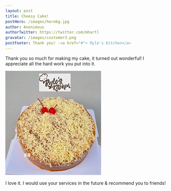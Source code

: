 ```yaml
---
layout: post
title: Cheesy Cake!
postHero: /images/herobg.jpg
author: Anonimous
authorTwitter: https://twitter.com/mhartl
gravatar: /images/customer3.png
postFooter: Thank you! -<a href="#"> Ryle's Kitchen</a>
---
```



Thank you so much for making my cake, it turned out wonderful!
I appreciate all the hard work you put into it. 

<img class="pull-left" src="/images/cakeT-220729-a.png" alt="cheesy cake image"> <br>

I love it. I would use your services in the future &
recommend you to friends!
